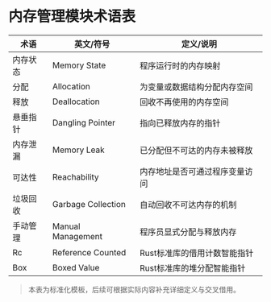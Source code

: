 # 内存管理模块术语表

| 术语         | 英文/符号         | 定义/说明 |
|--------------|-------------------|-----------|
| 内存状态     | Memory State      | 程序运行时的内存映射 |
| 分配         | Allocation        | 为变量或数据结构分配内存空间 |
| 释放         | Deallocation      | 回收不再使用的内存空间 |
| 悬垂指针     | Dangling Pointer  | 指向已释放内存的指针 |
| 内存泄漏     | Memory Leak       | 已分配但不可达的内存未被释放 |
| 可达性       | Reachability      | 内存地址是否可通过程序变量访问 |
| 垃圾回收     | Garbage Collection| 自动回收不可达内存的机制 |
| 手动管理     | Manual Management | 程序员显式分配与释放内存 |
| Rc           | Reference Counted | Rust标准库的借用计数智能指针 |
| Box          | Boxed Value       | Rust标准库的堆分配智能指针 |

> 本表为标准化模板，后续可根据实际内容补充详细定义与交叉借用。
